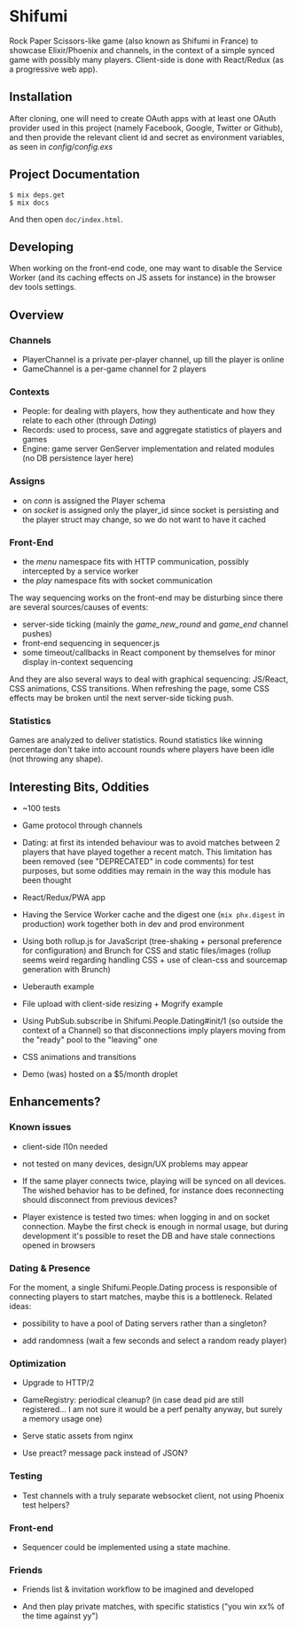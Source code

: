 # Shifumi

Rock Paper Scissors-like game (also known as Shifumi in France) to showcase Elixir/Phoenix and channels, in the context of a simple synced game with possibly many players. Client-side is done with React/Redux (as a progressive web app).

## Installation

After cloning, one will need to create OAuth apps with at least one OAuth provider used in this project (namely Facebook, Google, Twitter or Github), and then provide the relevant client id and secret as environment variables, as seen in *config/config.exs*

## Project Documentation

```
$ mix deps.get
$ mix docs
```

And then open `doc/index.html`.

## Developing

When working on the front-end code, one may want to disable the Service Worker (and its caching effects on JS assets for instance) in the browser dev tools settings.

## Overview

### Channels

- PlayerChannel is a private per-player channel, up till the player is online
- GameChannel is a per-game channel for 2 players

### Contexts

- People: for dealing with players, how they authenticate and how they relate to each other (through *Dating*)
- Records: used to process, save and aggregate statistics of players and games
- Engine: game server GenServer implementation and related modules (no DB persistence layer here)

### Assigns

- on *conn* is assigned the Player schema
- on *socket* is assigned only the player_id since socket is persisting and the player struct may change, so we do not want to have it cached

### Front-End

- the *menu* namespace fits with HTTP communication, possibly intercepted by a service worker
- the *play* namespace fits with socket communication

The way sequencing works on the front-end may be disturbing since there are several sources/causes of events:

- server-side ticking (mainly the *game_new_round* and *game_end* channel pushes)
- front-end sequencing in sequencer.js
- some timeout/callbacks in React component by themselves for minor display in-context sequencing

And they are also several ways to deal with graphical sequencing: JS/React, CSS animations, CSS transitions. When refreshing the page, some CSS effects may be broken until the next server-side ticking push.

### Statistics

Games are analyzed to deliver statistics. Round statistics like winning percentage don't take into account rounds where players have been idle (not throwing any shape).

## Interesting Bits, Oddities

- ~100 tests

- Game protocol through channels

- Dating: at first its intended behaviour was to avoid matches between 2 players that have played together a recent match. This limitation has been removed (see "DEPRECATED" in code comments) for test purposes, but some oddities may remain in the way this module has been thought

- React/Redux/PWA app

- Having the Service Worker cache and the digest one (`mix phx.digest` in production) work together both in dev and prod environment

- Using both rollup.js for JavaScript (tree-shaking + personal preference for configuration) and Brunch for CSS and static files/images (rollup seems weird regarding handling CSS + use of clean-css and sourcemap generation with Brunch)

- Ueberauth example

- File upload with client-side resizing + Mogrify example

- Using PubSub.subscribe in Shifumi.People.Dating#init/1 (so outside the context of a Channel) so that disconnections imply players moving from the "ready" pool to the "leaving" one

- CSS animations and transitions

- Demo (was) hosted on a $5/month droplet

## Enhancements?

### Known issues

- client-side l10n needed

- not tested on many devices, design/UX problems may appear

- If the same player connects twice, playing will be synced on all devices. The wished behavior has to be defined, for instance does reconnecting should disconnect from previous devices?

- Player existence is tested two times: when logging in and on socket connection. Maybe the first check is enough in normal usage, but during development it's possible to reset the DB and have stale connections opened in browsers

### Dating & Presence

For the moment, a single Shifumi.People.Dating process is responsible of connecting players to start matches, maybe this is a bottleneck. Related ideas:

- possibility to have a pool of Dating servers rather than a singleton?

- add randomness (wait a few seconds and select a random ready player)

### Optimization

- Upgrade to HTTP/2

- GameRegistry: periodical cleanup? (in case dead pid are still registered... I am not sure it would be a perf penalty anyway, but surely a memory usage one)

- Serve static assets from nginx

- Use preact? message pack instead of JSON?

### Testing

- Test channels with a truly separate websocket client, not using Phoenix test helpers?

### Front-end

- Sequencer could be implemented using a state machine.

### Friends

- Friends list & invitation workflow to be imagined and developed

- And then play private matches, with specific statistics ("you win xx% of the time against yy")
